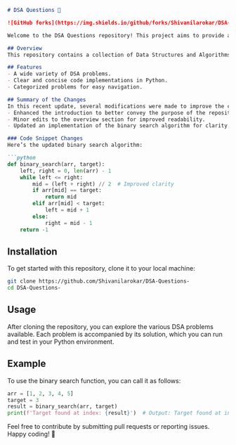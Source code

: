 ```markdown
# DSA Questions 🤖

![GitHub forks](https://img.shields.io/github/forks/Shivanilarokar/DSA-Questions-?style=social) ![GitHub stars](https://img.shields.io/github/stars/Shivanilarokar/DSA-Questions-?style=social)

Welcome to the DSA Questions repository! This project aims to provide a comprehensive collection of Data Structures and Algorithms (DSA) problems designed to enhance your coding skills and problem-solving abilities. Explore a wide range of DSA challenges with clear and concise code implementations.

## Overview
This repository contains a collection of Data Structures and Algorithms (DSA) problems categorized by type, with clear and concise implementations in Python. It serves as a learning resource for those looking to enhance their understanding of algorithms.

## Features
- A wide variety of DSA problems.
- Clear and concise code implementations in Python.
- Categorized problems for easy navigation.

## Summary of the Changes
In this recent update, several modifications were made to improve the clarity and presentation of the README file. Key changes include:
- Enhanced the introduction to better convey the purpose of the repository.
- Minor edits to the overview section for improved readability.
- Updated an implementation of the binary search algorithm for clarity.

### Code Snippet Changes
Here’s the updated binary search algorithm:

```python
def binary_search(arr, target):
    left, right = 0, len(arr) - 1
    while left <= right:
        mid = (left + right) // 2  # Improved clarity
        if arr[mid] == target:
            return mid
        elif arr[mid] < target:
            left = mid + 1
        else:
            right = mid - 1
    return -1
```

## Installation
To get started with this repository, clone it to your local machine:

```bash
git clone https://github.com/Shivanilarokar/DSA-Questions-
cd DSA-Questions-
```

## Usage
After cloning the repository, you can explore the various DSA problems available. Each problem is accompanied by its solution, which you can run and test in your Python environment.

## Example
To use the binary search function, you can call it as follows:

```python
arr = [1, 2, 3, 4, 5]
target = 3
result = binary_search(arr, target)
print(f'Target found at index: {result}')  # Output: Target found at index: 2
```

Feel free to contribute by submitting pull requests or reporting issues. Happy coding! 🚀
```